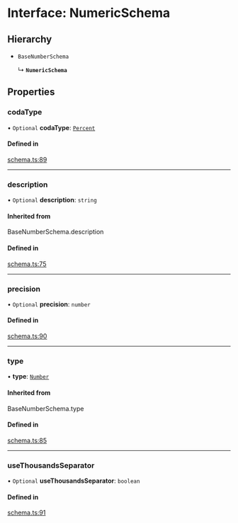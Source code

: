 # Interface: NumericSchema

## Hierarchy

- `BaseNumberSchema`

  ↳ **`NumericSchema`**

## Properties

### codaType

• `Optional` **codaType**: [`Percent`](../enums/ValueHintType.md#percent)

#### Defined in

[schema.ts:89](https://github.com/coda/packs-sdk/blob/main/schema.ts#L89)

___

### description

• `Optional` **description**: `string`

#### Inherited from

BaseNumberSchema.description

#### Defined in

[schema.ts:75](https://github.com/coda/packs-sdk/blob/main/schema.ts#L75)

___

### precision

• `Optional` **precision**: `number`

#### Defined in

[schema.ts:90](https://github.com/coda/packs-sdk/blob/main/schema.ts#L90)

___

### type

• **type**: [`Number`](../enums/ValueType.md#number)

#### Inherited from

BaseNumberSchema.type

#### Defined in

[schema.ts:85](https://github.com/coda/packs-sdk/blob/main/schema.ts#L85)

___

### useThousandsSeparator

• `Optional` **useThousandsSeparator**: `boolean`

#### Defined in

[schema.ts:91](https://github.com/coda/packs-sdk/blob/main/schema.ts#L91)

